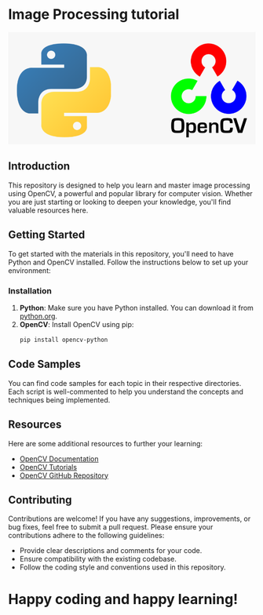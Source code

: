 # Image Processing tutorial
<img alt="Logo" src="./assets/logo.png">

## Introduction

This repository is designed to help you learn and master image processing using OpenCV, a powerful and popular library for computer vision. Whether you are just starting or looking to deepen your knowledge, you'll find valuable resources here.

## Getting Started

To get started with the materials in this repository, you'll need to have Python and OpenCV installed. Follow the instructions below to set up your environment:

### Installation

1. **Python**: Make sure you have Python installed. You can download it from [python.org](https://www.python.org/).
2. **OpenCV**: Install OpenCV using pip:
    ```bash
    pip install opencv-python
    ```

## Code Samples

You can find code samples for each topic in their respective directories. Each script is well-commented to help you understand the concepts and techniques being implemented.

## Resources

Here are some additional resources to further your learning:

- [OpenCV Documentation](https://docs.opencv.org/)
- [OpenCV Tutorials](https://docs.opencv.org/master/d9/df8/tutorial_root.html)
- [OpenCV GitHub Repository](https://github.com/opencv/opencv)

## Contributing

Contributions are welcome! If you have any suggestions, improvements, or bug fixes, feel free to submit a pull request. Please ensure your contributions adhere to the following guidelines:

- Provide clear descriptions and comments for your code.
- Ensure compatibility with the existing codebase.
- Follow the coding style and conventions used in this repository.

# Happy coding and happy learning!